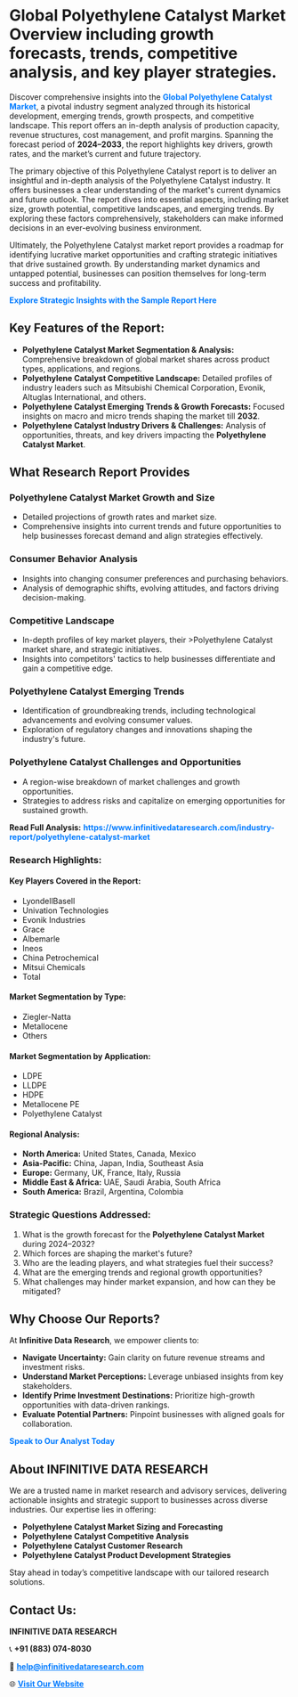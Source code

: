 <h1>Global Polyethylene Catalyst Market Overview including growth forecasts, trends, competitive analysis, and key player strategies.</h1>
<p>
Discover comprehensive insights into the 
<a href="https://www.infinitivedataresearch.com/industry-report/polyethylene-catalyst-market" rel="dofollow" style="color: #007BFF; text-decoration: none;"><strong>Global Polyethylene Catalyst Market</strong></a>, a pivotal industry segment analyzed through its historical development, emerging trends, growth prospects, and competitive landscape. This report offers an in-depth analysis of production capacity, revenue structures, cost management, and profit margins. Spanning the forecast period of <strong>2024–2033</strong>, the report highlights key drivers, growth rates, and the market’s current and future trajectory.
</p>
<p>
The primary objective of this Polyethylene Catalyst report is to deliver an insightful and in-depth analysis of the Polyethylene Catalyst industry. It offers businesses a clear understanding of the market's current dynamics and future outlook. The report dives into essential aspects, including market size, growth potential, competitive landscapes, and emerging trends. By exploring these factors comprehensively, stakeholders can make informed decisions in an ever-evolving business environment.
</p>
<p>
Ultimately, the Polyethylene Catalyst market report provides a roadmap for identifying lucrative market opportunities and crafting strategic initiatives that drive sustained growth. By understanding market dynamics and untapped potential, businesses can position themselves for long-term success and profitability.
</p>
<p>
<a href="https://www.infinitivedataresearch.com/request-sample/reportId=110649" style="color: #007BFF; text-decoration: none;"><strong>Explore Strategic Insights with the Sample Report Here</strong></a>
</p>

<h2>Key Features of the Report:</h2>
<ul>
<li><strong>Polyethylene Catalyst Market Segmentation & Analysis:</strong> Comprehensive breakdown of global market shares across product types, applications, and regions.</li>
<li><strong>Polyethylene Catalyst Competitive Landscape:</strong> Detailed profiles of industry leaders such as Mitsubishi Chemical Corporation, Evonik, Altuglas International, and others.</li>
<li><strong>Polyethylene Catalyst Emerging Trends & Growth Forecasts:</strong> Focused insights on macro and micro trends shaping the market till <strong>2032</strong>.</li>
<li><strong>Polyethylene Catalyst Industry Drivers & Challenges:</strong> Analysis of opportunities, threats, and key drivers impacting the <strong>Polyethylene Catalyst Market</strong>.</li>
</ul>

<h2>What Research Report Provides</h2>
<h3>Polyethylene Catalyst Market Growth and Size</h3>
<ul>
<li>Detailed projections of growth rates and market size.</li>
<li>Comprehensive insights into current trends and future opportunities to help businesses forecast demand and align strategies effectively.</li>
</ul>

<h3>Consumer Behavior Analysis</h3>
<ul>
<li>Insights into changing consumer preferences and purchasing behaviors.</li>
<li>Analysis of demographic shifts, evolving attitudes, and factors driving decision-making.</li>
</ul>

<h3>Competitive Landscape</h3>
<ul>
<li>In-depth profiles of key market players, their >Polyethylene Catalyst market share, and strategic initiatives.</li>
<li>Insights into competitors' tactics to help businesses differentiate and gain a competitive edge.</li>
</ul>

<h3>Polyethylene Catalyst Emerging Trends</h3>
<ul>
<li>Identification of groundbreaking trends, including technological advancements and evolving consumer values.</li>
<li>Exploration of regulatory changes and innovations shaping the industry's future.</li>
</ul>

<h3>Polyethylene Catalyst Challenges and Opportunities</h3>
<ul>
<li>A region-wise breakdown of market challenges and growth opportunities.</li>
<li>Strategies to address risks and capitalize on emerging opportunities for sustained growth.</li>
</ul>
<p><strong>Read Full Analysis:</strong> <a href="https://www.infinitivedataresearch.com/industry-report/polyethylene-catalyst-market" rel="dofollow" style="color: #007BFF; text-decoration: none;"><strong>https://www.infinitivedataresearch.com/industry-report/polyethylene-catalyst-market</strong></a></p>
<h3>Research Highlights:</h3>
<h4>Key Players Covered in the Report:</h4>
<ul><li>LyondellBasell</li><li>Univation Technologies</li><li>Evonik Industries</li><li>Grace</li><li>Albemarle</li><li>Ineos</li><li>China Petrochemical</li><li>Mitsui Chemicals</li><li>Total</li></ul>
<h4>Market Segmentation by Type:</h4>
<ul><li>Ziegler-Natta</li><li>Metallocene</li><li>Others</li></ul>
<h4>Market Segmentation by Application:</h4>
<ul><li>LDPE</li><li>LLDPE</li><li>HDPE</li><li>Metallocene PE</li><li>Polyethylene Catalyst</li></ul>

<h4>Regional Analysis:</h4>
<ul>
<li><strong>North America:</strong> United States, Canada, Mexico</li>
<li><strong>Asia-Pacific:</strong> China, Japan, India, Southeast Asia</li>
<li><strong>Europe:</strong> Germany, UK, France, Italy, Russia</li>
<li><strong>Middle East & Africa:</strong> UAE, Saudi Arabia, South Africa</li>
<li><strong>South America:</strong> Brazil, Argentina, Colombia</li>
</ul>

<h3>Strategic Questions Addressed:</h3>
<ol>
<li>What is the growth forecast for the <strong>Polyethylene Catalyst Market</strong> during 2024–2032?</li>
<li>Which forces are shaping the market's future?</li>
<li>Who are the leading players, and what strategies fuel their success?</li>
<li>What are the emerging trends and regional growth opportunities?</li>
<li>What challenges may hinder market expansion, and how can they be mitigated?</li>
</ol>

<h2>Why Choose Our Reports?</h2>
<p>At <strong>Infinitive Data Research</strong>, we empower clients to:</p>
<ul>
<li><strong>Navigate Uncertainty:</strong> Gain clarity on future revenue streams and investment risks.</li>
<li><strong>Understand Market Perceptions:</strong> Leverage unbiased insights from key stakeholders.</li>
<li><strong>Identify Prime Investment Destinations:</strong> Prioritize high-growth opportunities with data-driven rankings.</li>
<li><strong>Evaluate Potential Partners:</strong> Pinpoint businesses with aligned goals for collaboration.</li>
</ul>
<p><a href="https://www.infinitivedataresearch.com/industry-report/polyethylene-catalyst-market" rel="dofollow" style="color: #007BFF; text-decoration: none;"><strong>Speak to Our Analyst Today</strong></a></p>

<h2>About INFINITIVE DATA RESEARCH</h2>
<p>We are a trusted name in market research and advisory services, delivering actionable insights and strategic support to businesses across diverse industries. Our expertise lies in offering:</p>
<ul>
<li><strong>Polyethylene Catalyst Market Sizing and Forecasting</strong></li>
<li><strong>Polyethylene Catalyst Competitive Analysis</strong></li>
<li><strong>Polyethylene Catalyst Customer Research</strong></li>
<li><strong>Polyethylene Catalyst Product Development Strategies</strong></li>
</ul>
<p>Stay ahead in today’s competitive landscape with our tailored research solutions.</p>

<h2>Contact Us:</h2>
<p><strong>INFINITIVE DATA RESEARCH</strong></p>
<p>📞 <strong>+91 (883) 074-8030</strong></p>
<p>📧 <strong><a href="mailto:help@infinitivedataresearch.com" style="color: #007BFF;">help@infinitivedataresearch.com</a></strong></p>
<p>🌐 <strong><a href="https://www.infinitivedataresearch.com" rel="dofollow" style="color: #007BFF;">Visit Our Website</a></strong></p>